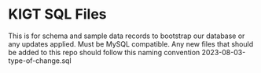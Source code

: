 # KIGT SQL Files
This is for schema and sample data records to bootstrap our database or any updates applied. Must be MySQL compatible. 
Any new files that should be added to this repo should follow this naming convention
2023-08-03-type-of-change.sql
